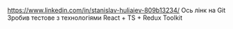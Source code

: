 https://www.linkedin.com/in/stanislav-huliaiev-809b13234/ Ось лінк на Git
Зробив тестове з технологіями React + TS + Redux Toolkit
